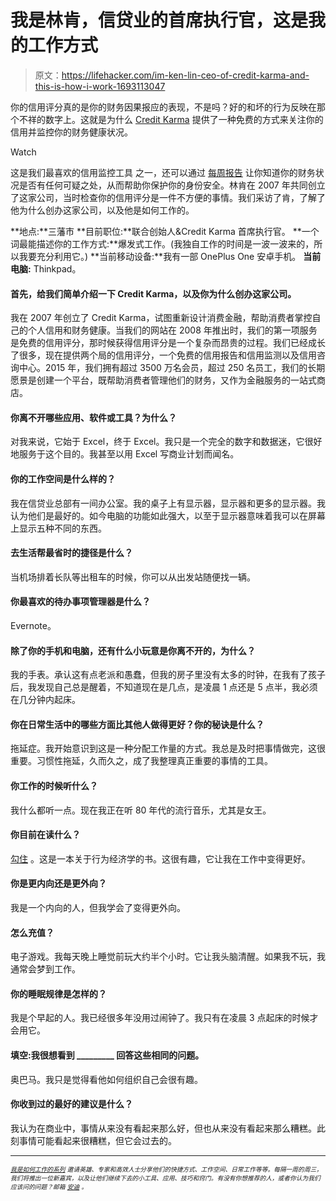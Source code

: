# 我是林肯，信贷业的首席执行官，这是我的工作方式

> 原文：<https://lifehacker.com/im-ken-lin-ceo-of-credit-karma-and-this-is-how-i-work-1693113047>

你的信用评分真的是你的财务因果报应的表现，不是吗？好的和坏的行为反映在那个不祥的数字上。这就是为什么 [Credit Karma](https://www.creditkarma.com/) 提供了一种免费的方式来关注你的信用并监控你的财务健康状况。

Watch

这是我们最喜欢的信用监控工具 之一，还可以通过 [每周报告](http://lifehacker.com/credit-karma-offers-free-weekly-credit-reports-and-moni-1613636109) 让你知道你的财务状况是否有任何可疑之处，从而帮助你保护你的身份安全。林肯在 2007 年共同创立了这家公司，当时检查你的信用评分是一件不方便的事情。我们采访了肯，了解了他为什么创办这家公司，以及他是如何工作的。

**地点:**三藩市
**目前职位:**联合创始人&Credit Karma 首席执行官。
**一个词最能描述你的工作方式:**爆发式工作。(我独自工作的时间是一波一波来的，所以我要充分利用它。)
**当前移动设备:**我有一部 OnePlus One 安卓手机。
**当前电脑:** Thinkpad。

#### 首先，给我们简单介绍一下 Credit Karma，以及你为什么创办这家公司。

我在 2007 年创立了 Credit Karma，试图重新设计消费金融，帮助消费者掌控自己的个人信用和财务健康。当我们的网站在 2008 年推出时，我们的第一项服务是免费的信用评分，那时候获得信用评分是一个复杂而昂贵的过程。我们已经成长了很多，现在提供两个局的信用评分，一个免费的信用报告和信用监测以及信用咨询中心。2015 年，我们拥有超过 3500 万名会员，超过 250 名员工，我们的长期愿景是创建一个平台，既帮助消费者管理他们的财务，又作为金融服务的一站式商店。

#### 你离不开哪些应用、软件或工具？为什么？

对我来说，它始于 Excel，终于 Excel。我只是一个完全的数字和数据迷，它很好地服务于这个目的。我甚至以用 Excel 写商业计划而闻名。

#### 你的工作空间是什么样的？

我在信贷业总部有一间办公室。我的桌子上有显示器，显示器和更多的显示器。我认为他们是最好的。如今电脑的功能如此强大，以至于显示器意味着我可以在屏幕上显示五种不同的东西。

#### 去生活帮最省时的捷径是什么？

当机场排着长队等出租车的时候，你可以从出发站随便找一辆。

#### 你最喜欢的待办事项管理器是什么？

Evernote。

#### 除了你的手机和电脑，还有什么小玩意是你离不开的，为什么？

我的手表。承认这有点老派和愚蠢，但我的房子里没有太多的时钟，在我有了孩子后，我发现自己总是醒着，不知道现在是几点，是凌晨 1 点还是 5 点半，我必须在几分钟内起床。

#### 你在日常生活中的哪些方面比其他人做得更好？你的秘诀是什么？

拖延症。我开始意识到这是一种分配工作量的方式。我总是及时把事情做完，这很重要。习惯性拖延，久而久之，成了我整理真正重要的事情的工具。

#### 你工作的时候听什么？

我什么都听一点。现在我正在听 80 年代的流行音乐，尤其是女王。

#### 你目前在读什么？

[勾住](http://www.amazon.com/Hooked-How-Build-Habit-Forming-Products-ebook/dp/B00LMGLXTS/ref=sr_1_1?asc_campaign=InlineText&asc_refurl=https://lifehacker.com/im-ken-lin-ceo-of-credit-karma-and-this-is-how-i-work-1693113047&asc_source=&ie=UTF8&qid=1426786699&s=digital-text&sr=1-1&tag=kinjalifehackerlink-20) 。这是一本关于行为经济学的书。这很有趣，它让我在工作中变得更好。

#### 你是更内向还是更外向？

我是一个内向的人，但我学会了变得更外向。

#### 怎么充值？

电子游戏。我每天晚上睡觉前玩大约半个小时。它让我头脑清醒。如果我不玩，我通常会梦到工作。

#### 你的睡眠规律是怎样的？

我是个早起的人。我已经很多年没用过闹钟了。我只有在凌晨 3 点起床的时候才会用它。

#### 填空:我很想看到 _________ 回答这些相同的问题。

奥巴马。我只是觉得看他如何组织自己会很有趣。

#### 你收到过的最好的建议是什么？

我认为在商业中，事情从来没有看起来那么好，但也从来没有看起来那么糟糕。此刻事情可能看起来很糟糕，但它会过去的。

* * *

*<small></small>*<small>[*<small>我是如何工作的系列</small>*](http://lifehacker.com/how-i-work/) *<small>邀请英雄、专家和高效人士分享他们的快捷方式、工作空间、日常工作等等。每隔一周的周三，我们将推出一位新嘉宾，以及让他们继续下去的小工具、应用、技巧和窍门。有没有你想推荐的人，或者你认为我们应该问的问题？邮箱</small>* [*<small>安迪</small>*](mailto:andy@lifehacker.com) <small>*。*</small></small>

<small></small>